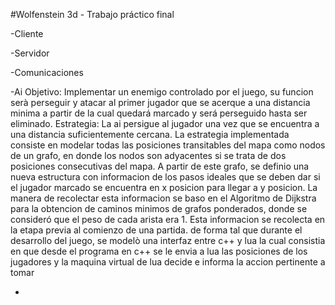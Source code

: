 #Wolfenstein 3d - Trabajo práctico final

-Cliente

-Servidor

-Comunicaciones

-Ai
Objetivo: Implementar un enemigo controlado por el juego, su funcion serà perseguir y atacar al primer jugador que se acerque a una distancia minima a partir de 
la cual quedará marcado y será perseguido hasta ser eliminado. 
Estrategia: La ai persigue al jugador una vez que se encuentra a una distancia suficientemente cercana. 
La estrategia implementada consiste en modelar todas las posiciones transitables del mapa como nodos de un grafo, 
en donde los nodos son adyacentes si se trata de dos posiciones consecutivas del mapa.
A partir de este grafo, se definio una nueva estructura con informacion de los pasos ideales que se deben dar si el jugador marcado se encuentra en x posicion 
para llegar a y 
posicion. La manera de recolectar esta informacion se baso en el Algoritmo de Dijkstra para la obtencion de caminos minimos de grafos ponderados, donde se consideró 
que el peso de cada arista era 1.
Esta informacion se recolecta en la etapa previa al comienzo de una partida. de forma tal que durante el desarrollo del juego, se modelò una interfaz entre c++ 
y lua la cual consistia en que desde el programa en c++ se le envia a lua las posiciones de los jugadores y la maquina virtual de lua decide e informa la accion 
pertinente a tomar  

-


